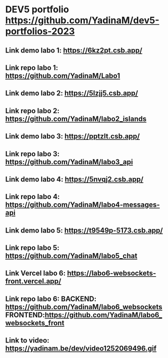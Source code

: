 # DEV5 portfolio https://github.com/YadinaM/dev5-portfolios-2023

## Link demo labo 1: https://6kz2pt.csb.app/
## Link repo labo 1: https://github.com/YadinaM/Labo1

## Link demo labo 2: https://5lzjj5.csb.app/
## Link repo labo 2: https://github.com/YadinaM/labo2_islands

## Link demo labo 3: https://pptzlt.csb.app/
## Link repo labo 3: https://github.com/YadinaM/labo3_api

## Link demo labo 4: https://5nvqj2.csb.app/
## Link repo labo 4: https://github.com/YadinaM/labo4-messages-api

## Link demo labo 5: https://t9549p-5173.csb.app/
## Link repo labo 5: https://github.com/YadinaM/labo5_chat

## Link Vercel labo 6: https://labo6-websockets-front.vercel.app/
## Link repo labo 6: BACKEND: https://github.com/YadinaM/labo6_websockets    FRONTEND:https://github.com/YadinaM/labo6_websockets_front 
## Link to video: https://yadinam.be/dev/video1252069496.gif  